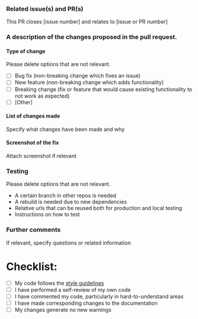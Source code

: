 ### Related issue(s) and PR(s)
This PR closes [issue number] and relates to [issue or PR number]

### A description of the changes proposed in the pull request.
#### Type of change
Please delete options that are not relevant.
- [ ] Bug fix (non-breaking change which fixes an issue)
- [ ] New feature (non-breaking change which adds functionality)
- [ ] Breaking change (fix or feature that would cause existing functionality to not work as expected)
- [ ] [Other]
 
#### List of changes made
Specify what changes have been made and why

#### Screenshot of the fix
Attach screenshot if relevant

### Testing
Please delete options that are not relevant.
- A certain branch in other repos is needed
- A rebuild is needed due to new dependencies
- Relative urls that can be reused both for production and local testing
- Instructions on how to test


### Further comments
If relevant, specify questions or related information

# Checklist:
- [ ] My code follows the [style guidelines](https://github.com/NBISweden/development-guidelines)
- [ ] I have performed a self-review of my own code
- [ ] I have commented my code, particularly in hard-to-understand areas
- [ ] I have made corresponding changes to the documentation
- [ ] My changes generate no new warnings